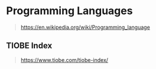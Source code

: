 # Programming Languages

> <https://en.wikipedia.org/wiki/Programming_language>

## TIOBE Index

> <https://www.tiobe.com/tiobe-index/>
